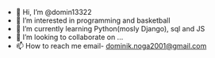 - 👋 Hi, I’m @domin13322
- 👀 I’m interested in programming and basketball
- 🌱 I’m currently learning Python(mosly Django), sql and JS
- 💞️ I’m looking to collaborate on ...
- 📫 How to reach me email- dominik.noga2001@gmail.com

<!---
domin13322/domin13322 is a ✨ special ✨ repository because its `README.md` (this file) appears on your GitHub profile.
You can click the Preview link to take a look at your changes.
--->
